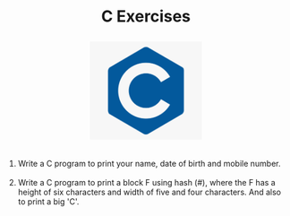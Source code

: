 # <p align="center"> C Exercises </p>

<p align="center">
<img src="https://github.com/colo1701/holodeck/blob/main/images/c_logo.png" width="200" alt="I should be an image... =( ">
</p>

<ol>
  <li>Write a C program to print your name, date of birth and mobile number.</li>
  <li>Write a C program to print a block F using hash (#), where the F has a height of six characters and width of five and four characters. And also to print a big 'C'.</li>
</ol> 
